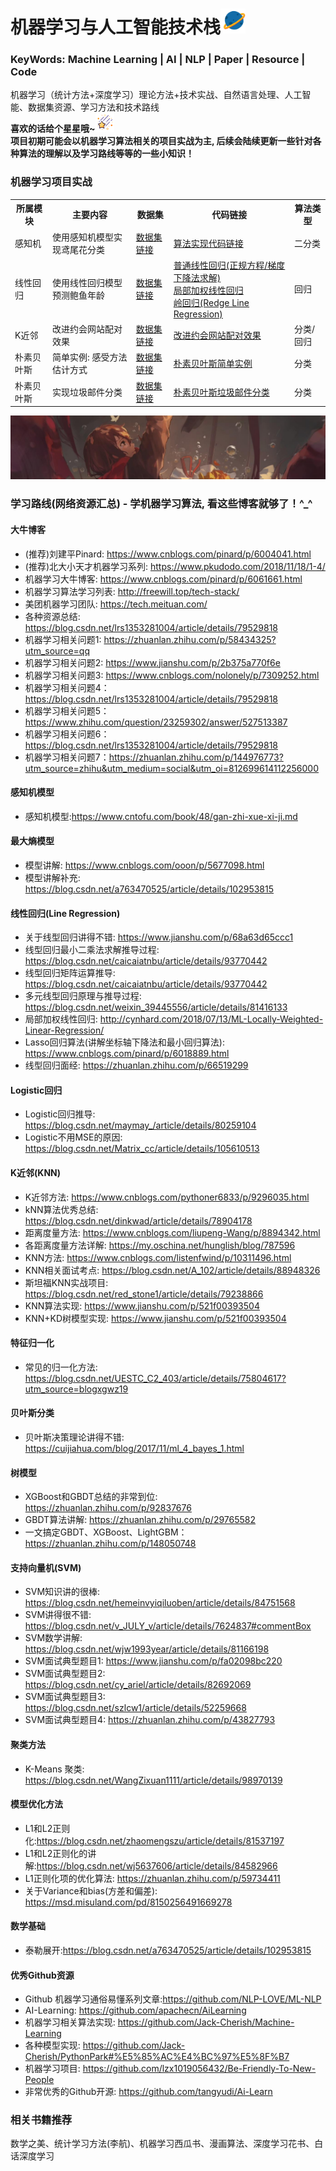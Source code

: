 # 机器学习与人工智能技术栈<img width=40 src="https://github.com/Niutranser-Li/Machine-Learning-Algorithm/blob/master/img/2.png"></img>
### KeyWords: Machine Learning | AI | NLP | Paper | Resource | Code
机器学习（统计方法+深度学习）理论方法+技术实战、自然语言处理、人工智能、数据集资源、学习方法和技术路线<br>
**喜欢的话给个星星哦~**<img width=30 src="https://github.com/Niutranser-Li/Machine-Learning-Algorithm/blob/master/img/3.png"></img><br>
**项目初期可能会以机器学习算法相关的项目实战为主, 后续会陆续更新一些针对各种算法的理解以及学习路线等等的一些小知识！**

### 机器学习项目实战
<table>
  <tr>
    <th>所属模块</th>
    <th>主要内容</th>
    <th>数据集</th>
    <th>代码链接</th>
    <th>算法类型</th>
  </tr>
  <tr>
    <td>感知机</td>
    <td>使用感知机模型实现鸢尾花分类</td>
    <td><a href="./感知机模型/IRIS-data">数据集链接</a></td>
    <td><a href="./感知机模型/PLA_classifier.py">算法实现代码链接</a></td>
    <td>二分类</td>
  </tr>
  <tr>
    <td>线性回归</td>
    <td>使用线性回归模型预测鲍鱼年龄</td>
    <td><a href="./线性回归模型/dataset">数据集链接</a></td>
    <td>
      <a href="./线性回归模型/line_regression.py">普通线性回归(正规方程/梯度下降法求解)</a><br>
      <a href="./线性回归模型/LWLR.py">局部加权线性回归</a><br>
      <a href="./线性回归模型/Redge_regression.py">岭回归(Redge Line Regression)</a>
    </td>
    <td>回归</td>
  </tr>
  <tr>
    <td>K近邻</td>
    <td>改进约会网站配对效果</td>
    <td><a href="./K近邻模型(KNN)/dataset/datingTestSet.txt">数据集链接</a></td>
    <td>
      <a href="./K近邻模型(KNN)/general_knn_hall.py">改进约会网站配对效果</a>
    </td>
    <td>分类/回归</td>
  </tr>
  <tr>
    <td>朴素贝叶斯</td>
    <td>简单实例: 感受方法估计方式</td>
    <td><a href="./朴素贝叶斯/nativeBayes_generate.py">数据集链接</a></td>
    <td>
      <a href="./朴素贝叶斯/nativeBayes_generate.py">朴素贝叶斯简单实例</a>
    </td>
    <td>分类</td>
  </tr>
  <tr>
    <td>朴素贝叶斯</td>
    <td>实现垃圾邮件分类</td>
    <td><a href="./朴素贝叶斯/dataset/email/">数据集链接</a></td>
    <td>
      <a href="./朴素贝叶斯/nativeBayes_email.py">朴素贝叶斯垃圾邮件分类</a>
    </td>
    <td>分类</td>
  </tr>
</table>
<img src="https://github.com/Niutranser-Li/Machine-Learning-Algorithm/blob/master/img/1.jpg"></img>

### 学习路线(网络资源汇总) - 学机器学习算法, 看这些博客就够了！^_^<br>
#### 大牛博客<br>
* (推荐)刘建平Pinard: <https://www.cnblogs.com/pinard/p/6004041.html>
* (推荐)北大小天才机器学习系列: <https://www.pkudodo.com/2018/11/18/1-4/>
* 机器学习大牛博客: <https://www.cnblogs.com/pinard/p/6061661.html>
* 机器学习算法学习列表: <http://freewill.top/tech-stack/>
* 美团机器学习团队: <https://tech.meituan.com/>
* 各种资源总结: <https://blog.csdn.net/lrs1353281004/article/details/79529818>
* 机器学习相关问题1: https://zhuanlan.zhihu.com/p/58434325?utm_source=qq
* 机器学习相关问题2: <https://www.jianshu.com/p/2b375a770f6e>
* 机器学习相关问题3: <https://www.cnblogs.com/nolonely/p/7309252.html>
* 机器学习相关问题4：<https://blog.csdn.net/lrs1353281004/article/details/79529818>
* 机器学习相关问题5：<https://www.zhihu.com/question/23259302/answer/527513387>
* 机器学习相关问题6：<https://blog.csdn.net/lrs1353281004/article/details/79529818>
* 机器学习相关问题7：<https://zhuanlan.zhihu.com/p/144976773?utm_source=zhihu&utm_medium=social&utm_oi=812699614112256000>

#### 感知机模型<br>
* 感知机模型:<https://www.cntofu.com/book/48/gan-zhi-xue-xi-ji.md>

#### 最大熵模型<br>
* 模型讲解: <https://www.cnblogs.com/ooon/p/5677098.html>
* 模型讲解补充: <https://blog.csdn.net/a763470525/article/details/102953815>

#### 线性回归(Line Regression)<br>
* 关于线型回归讲得不错: <https://www.jianshu.com/p/68a63d65ccc1>
* 线型回归最小二乘法求解推导过程: <https://blog.csdn.net/caicaiatnbu/article/details/93770442>
* 线型回归矩阵运算推导: <https://blog.csdn.net/caicaiatnbu/article/details/93770442>
* 多元线型回归原理与推导过程: <https://blog.csdn.net/weixin_39445556/article/details/81416133>
* 局部加权线性回归: <http://cynhard.com/2018/07/13/ML-Locally-Weighted-Linear-Regression/>
* Lasso回归算法(讲解坐标轴下降法和最小回归算法): <https://www.cnblogs.com/pinard/p/6018889.html>
* 线型回归面经: <https://zhuanlan.zhihu.com/p/66519299>

#### Logistic回归
* Logistic回归推导: <https://blog.csdn.net/maymay_/article/details/80259104>
* Logistic不用MSE的原因: <https://blog.csdn.net/Matrix_cc/article/details/105610513>

#### K近邻(KNN)<br>
* K近邻方法: <https://www.cnblogs.com/pythoner6833/p/9296035.html>
* kNN算法优秀总结: <https://blog.csdn.net/dinkwad/article/details/78904178>
* 距离度量方法: <https://www.cnblogs.com/liupeng-Wang/p/8894342.html>
* 各距离度量方法详解: <https://my.oschina.net/hunglish/blog/787596>
* KNN方法: <https://www.cnblogs.com/listenfwind/p/10311496.html>
* KNN相关面试考点: <https://blog.csdn.net/A_102/article/details/88948326>
* 斯坦福KNN实战项目: <https://blog.csdn.net/red_stone1/article/details/79238866>
* KNN算法实现: <https://www.jianshu.com/p/521f00393504>
* KNN+KD树模型实现: <https://www.jianshu.com/p/521f00393504>

#### 特征归一化<br>
* 常见的归一化方法: <https://blog.csdn.net/UESTC_C2_403/article/details/75804617?utm_source=blogxgwz19>

#### 贝叶斯分类<br>
* 贝叶斯决策理论讲得不错: <https://cuijiahua.com/blog/2017/11/ml_4_bayes_1.html>

#### 树模型<br>
* XGBoost和GBDT总结的非常到位: <https://zhuanlan.zhihu.com/p/92837676>
* GBDT算法讲解: <https://zhuanlan.zhihu.com/p/29765582>
* 一文搞定GBDT、XGBoost、LightGBM：<https://zhuanlan.zhihu.com/p/148050748>

#### 支持向量机(SVM)<br>
* SVM知识讲的很棒: <https://blog.csdn.net/hemeinvyiqiluoben/article/details/84751568>
* SVM讲得很不错: <https://blog.csdn.net/v_JULY_v/article/details/7624837#commentBox>
* SVM数学讲解: <https://blog.csdn.net/wjw1993year/article/details/81166198>
* SVM面试典型题目1: <https://www.jianshu.com/p/fa02098bc220>
* SVM面试典型题目2: <https://blog.csdn.net/cy_ariel/article/details/82692069>
* SVM面试典型题目3: <https://blog.csdn.net/szlcw1/article/details/52259668>
* SVM面试典型题目4: <https://zhuanlan.zhihu.com/p/43827793>

#### 聚类方法
* K-Means 聚类: <https://blog.csdn.net/WangZixuan1111/article/details/98970139>

#### 模型优化方法
* L1和L2正则化:<https://blog.csdn.net/zhaomengszu/article/details/81537197>
* L1和L2正则化的讲解:<https://blog.csdn.net/wj5637606/article/details/84582966>
* L1正则化项的优化算法: <https://zhuanlan.zhihu.com/p/59734411>
* 关于Variance和bias(方差和偏差): <https://msd.misuland.com/pd/8150256491669278>

#### 数学基础<br>
* 泰勒展开:<https://blog.csdn.net/a763470525/article/details/102953815>

#### 优秀Github资源
* Github 机器学习通俗易懂系列文章:<https://github.com/NLP-LOVE/ML-NLP>
* AI-Learning: <https://github.com/apachecn/AiLearning>
* 机器学习相关算法实现: <https://github.com/Jack-Cherish/Machine-Learning>
* 各种模型实现: <https://github.com/Jack-Cherish/PythonPark#%E5%85%AC%E4%BC%97%E5%8F%B7>
* 机器学习项目: <https://github.com/lzx1019056432/Be-Friendly-To-New-People>
* 非常优秀的Github开源: <https://github.com/tangyudi/Ai-Learn>

### 相关书籍推荐
数学之美、统计学习方法(李航)、机器学习西瓜书、漫画算法、深度学习花书、白话深度学习
